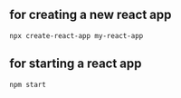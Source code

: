 ## for creating a new react app 
```
npx create-react-app my-react-app
```

## for starting a react app
```
npm start
```